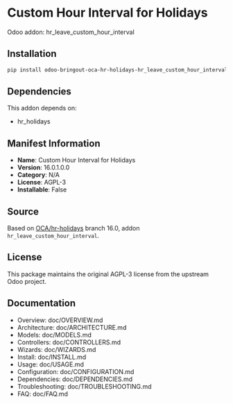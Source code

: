 # Custom Hour Interval for Holidays

Odoo addon: hr_leave_custom_hour_interval

## Installation

```bash
pip install odoo-bringout-oca-hr-holidays-hr_leave_custom_hour_interval
```

## Dependencies

This addon depends on:
- hr_holidays

## Manifest Information

- **Name**: Custom Hour Interval for Holidays
- **Version**: 16.0.1.0.0
- **Category**: N/A
- **License**: AGPL-3
- **Installable**: False

## Source

Based on [OCA/hr-holidays](https://github.com/OCA/hr-holidays) branch 16.0, addon `hr_leave_custom_hour_interval`.

## License

This package maintains the original AGPL-3 license from the upstream Odoo project.

## Documentation

- Overview: doc/OVERVIEW.md
- Architecture: doc/ARCHITECTURE.md
- Models: doc/MODELS.md
- Controllers: doc/CONTROLLERS.md
- Wizards: doc/WIZARDS.md
- Install: doc/INSTALL.md
- Usage: doc/USAGE.md
- Configuration: doc/CONFIGURATION.md
- Dependencies: doc/DEPENDENCIES.md
- Troubleshooting: doc/TROUBLESHOOTING.md
- FAQ: doc/FAQ.md
